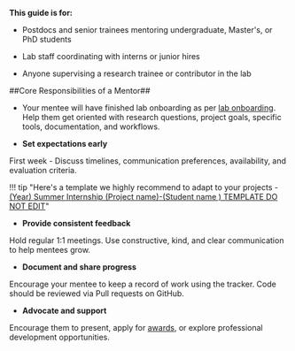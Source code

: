 **This guide is for:**

 - Postdocs and senior trainees mentoring undergraduate, Master's, or PhD students

 - Lab staff coordinating with interns or junior hires

 - Anyone supervising a research trainee or contributor in the lab

##Core Responsibilities of a Mentor##

 - Your mentee will have finished lab onboarding as per [lab onboarding](https://bhklab.github.io/handbook/dev/onboarding_offboarding/Onboarding/). Help them get oriented with research questions, project goals, specific tools, documentation, and workflows.

- **Set expectations early**

First week - Discuss timelines, communication preferences, availability, and evaluation criteria.

!!! tip "Here's a template we highly recommend to adapt to your projects - [(Year) Summer Internship (Project name)-(Student name ) TEMPLATE DO NOT EDIT](https://docs.google.com/document/d/1Yxr79UWNVyx1DnOwELBzIQ2p3bzi50XQatB1t4uOB84/edit?usp=sharing)"

- **Provide consistent feedback**

Hold regular 1:1 meetings. Use constructive, kind, and clear communication to help mentees grow.

- **Document and share progress**

Encourage your mentee to keep a record of work using the tracker. Code should be reviewed via Pull requests on GitHub.

- **Advocate and support**

Encourage them to present, apply for [awards](https://bhklab.github.io/handbook/dev/resources/Undergraduate_award_opportunities/), or explore professional development opportunities.